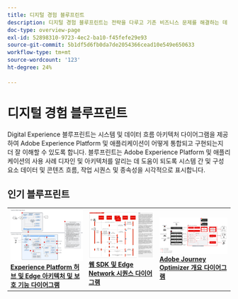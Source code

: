 ```yaml
---
title: 디지털 경험 블루프린트
description: 디지털 경험 블루프린트는 전략을 다루고 기존 비즈니스 문제를 해결하는 데 사용할 수 있는 반복 가능한 구현입니다. 블루프린트는 가치 창출에 걸리는 시간을 줄이고 성공하기 위한 빠른 길을 제시합니다.
doc-type: overview-page
exl-id: 52898310-9723-4ec2-ba10-f45fefe29e93
source-git-commit: 5b1df5d6fb0da7de2054366cead10e549e650633
workflow-type: tm+mt
source-wordcount: '123'
ht-degree: 24%

---
```


# 디지털 경험 블루프린트

Digital Experience 블루프린트는 시스템 및 데이터 흐름 아키텍처 다이어그램을 제공하여 Adobe Experience Platform 및 애플리케이션이 어떻게 통합되고 구현되는지 더 잘 이해할 수 있도록 합니다. 블루프린트는 Adobe Experience Platform 및 애플리케이션의 사용 사례 디자인 및 아키텍처를 알리는 데 도움이 되도록 시스템 간 및 구성 요소 데이터 및 콘텐츠 흐름, 작업 시퀀스 및 종속성을 시각적으로 표시합니다.

## 인기 블루프린트

<table>
<tr>
  <td>
    <a href="experience-platform/guardrails.md">
      <img alt="Experience Platform 허브 및 Edge 아키텍처" src="experience-platform/assets/aep_edge_hub_latency_v1.svg" />
    </a>
    <div>
      <a href="experience-platform/guardrails.md">
    <strong>Experience Platform 허브 및 Edge 아키텍처 및 보호 기능 다이어그램</strong>
    </a>
    </div>
  </td>
   <td>
    <a href="experience-platform/deployment/websdk.md">
      <img alt="Edge 시퀀스 다이어그램" src="experience-platform/deployment/assets/web_sdk_sequence.svg" />
    </a>
    <div>
      <a href="experience-platform/deployment/websdk.md">
    <strong>웹 SDK 및 Edge Network 시퀀스 다이어그램</strong>
    </a>
    </div>
  </td>
  <td>
    <a href="customer-journeys/journey-optimizer.md">
      <img alt="Journey Optimizer 개요 다이어그램" src="customer-journeys/assets/ajo-architecture.svg" />
    </a>
    <div>
      <a href="customer-journeys/journey-optimizer.md">
    <strong>Adobe Journey Optimizer 개요 다이어그램</strong>
    </a>
    </div>
  </td>
</tr>
</table>

</div>